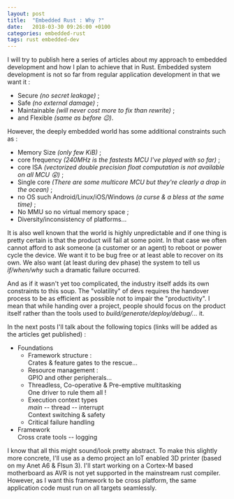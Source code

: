 ```yaml
---
layout: post
title:  "Embedded Rust : Why ?"
date:   2018-03-30 09:26:00 +0100
categories: embedded-rust
tags: rust embedded-dev
---
```

I will try to publish here a series of articles about my approach to embedded development and how I plan to achieve that in Rust.
Embedded system development is not so far from regular application development in that we want it :
- Secure *(no secret leakage)* ;
- Safe *(no external damage)* ;
- Maintainable *(will never cost more to fix than rewrite)* ;
- and Flexible *(same as before 😉)*.

However, the deeply embedded world has some additional constraints such as :
- Memory Size *(only few KiB)* ;
- core frequency *(240MHz is the fastests MCU I've played with so far)* ;
- core ISA *(vectorized double precision float computation is not available on all MCU 😲)* ;
- Single core *(There are some multicore MCU but they're clearly a drop in the ocean)* ;
- no OS such Android/Linux/iOS/Windows *(a curse & a bless at the same time)* ;
- No MMU so no virtual memory space ;
- Diversity/inconsistency of platforms...

It is also well known that the world is highly unpredictable and if one thing is pretty certain is
that the product will fail at some point. In that case we often cannot afford  to ask someone (a
customer or an agent) to reboot or power cycle the device. We want it to be bug free or at least able to
recover on its own. We also want (at least during dev phase) the system to tell us *if/when/why*
such a dramatic failure occurred.

And as if it wasn't yet too complicated, the industry itself adds its own constraints to this soup.
The "volatility" of devs requires the handover process to be as efficient as possible not to impair
the "productivity". I mean that while handing over a project, people should focus on the product
itself rather than the tools used to *build/generate/deploy/debug/...* it.

In the next posts I'll talk about the following topics (links will be added as the articles get
published) :

- Foundations
  - Framework structure :  
    Crates & feature gates to the rescue...
  - Resource management :  
    GPIO and other peripherals...
  - Threadless, Co-operative & Pre-emptive multitasking  
    One driver to rule them all !
  - Execution context types  
    *main* -- thread -- interrupt  
    Context switching & safety
  - Critical failure handling
- Framework  
  Cross crate tools -- logging

I know that all this might sound/look pretty abstract. To make this slightly more concrete, I'll
use as a demo project an IoT enabled 3D printer (based on my Anet A6 & Flsun 3). I'll start working
on a Cortex-M based motherboard as AVR is not yet supported in the mainstream rust compiler. However,
as I want this framework to be cross platform, the same application code must run on all targets
seamlessly.

